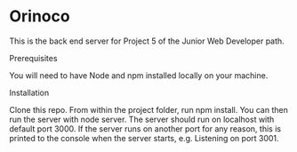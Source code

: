 # Orinoco #

This is the back end server for Project 5 of the Junior Web Developer path.

Prerequisites

You will need to have Node and npm installed locally on your machine.

Installation

Clone this repo. From within the project folder, run npm install. You can then run the server with node server. The server should run on localhost with default port 3000. If the server runs on another port for any reason, this is printed to the console when the server starts, e.g. Listening on port 3001.
